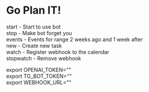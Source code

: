 # Go Plan IT!

start - Start to use bot  
stop - Make bot forget you  
events - Events for range 2 weeks ago and 1 week after  
new - Create new task  
watch - Register webhook to the calendar  
stopwatch - Remove webhook


export OPENAI_TOKEN=""  
export TG_BOT_TOKEN=""  
export WEBHOOK_URL=""  